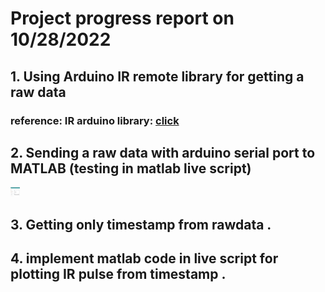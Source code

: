 # Project progress report on 10/28/2022

## 1. Using Arduino IR remote library for getting a raw data 

### reference: IR arduino library: [click](https://github.com/Arduino-IRremote/Arduino-IRremote)



## 2. Sending a raw data with arduino serial port to MATLAB  (testing in matlab live script)

<img src="/images/week1/arduino_irremote.png" alt="A117DF32-30E0-415A-84CF-3349E05971E1" width="15" height="15"/>

## 3. Getting only timestamp from rawdata . 

## 4. implement matlab code in live script for plotting IR pulse from timestamp .
